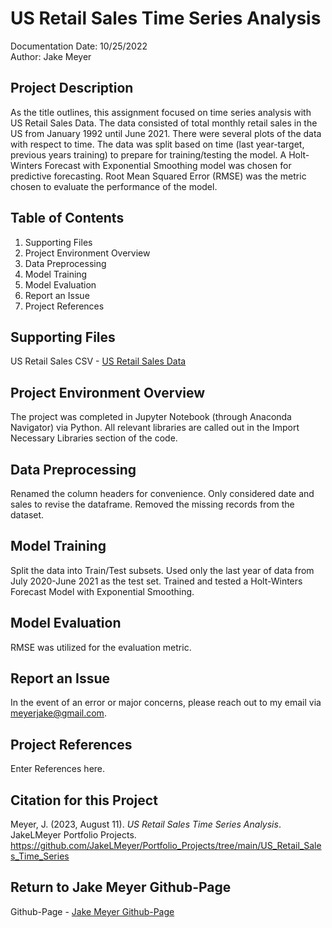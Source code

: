 # US Retail Sales Time Series Analysis
Documentation Date: 10/25/2022 <br>
Author: Jake Meyer

## Project Description
As the title outlines, this assignment focused on time series analysis with US Retail Sales Data. The data consisted of total monthly retail sales in the US from January 1992 until June 2021. There were several plots of the data with respect to time. The data was split based on time (last year-target, previous years training) to prepare for training/testing the model. A Holt-Winters Forecast with Exponential Smoothing model was chosen for predictive forecasting. Root Mean Squared Error (RMSE) was the metric chosen to evaluate the performance of the model. 

## Table of Contents
<ol>
    <li>Supporting Files
    <li>Project Environment Overview
    <li>Data Preprocessing 
    <li>Model Training 
    <li>Model Evaluation
    <li>Report an Issue
    <li>Project References
</ol>

## Supporting Files
US Retail Sales CSV - [US Retail Sales Data](https://github.com/JakeLMeyer/Portfolio_Projects/blob/main/US_Retail_Sales_Time_Series/us_retail_sales.csv)

## Project Environment Overview
The project was completed in Jupyter Notebook (through Anaconda Navigator) via Python. All relevant libraries are called out in the Import Necessary Libraries section of the code.

## Data Preprocessing
Renamed the column headers for convenience. Only considered date and sales to revise the dataframe. Removed the missing records from the dataset.

## Model Training
Split the data into Train/Test subsets. Used only the last year of data from July 2020-June 2021 as the test set. Trained and tested a Holt-Winters Forecast Model with Exponential Smoothing. 

## Model Evaluation
RMSE was utilized for the evaluation metric.

## Report an Issue
In the event of an error or major concerns, please reach out to my email via meyerjake@gmail.com.

## Project References
Enter References here.

## Citation for this Project
Meyer, J. (2023, August 11). *US Retail Sales Time Series Analysis*. JakeLMeyer Portfolio Projects. https://github.com/JakeLMeyer/Portfolio_Projects/tree/main/US_Retail_Sales_Time_Series

## Return to Jake Meyer Github-Page
Github-Page - [Jake Meyer Github-Page](https://jakelmeyer.github.io)<br>